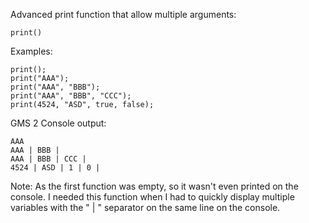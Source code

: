 Advanced print function that allow multiple arguments:

```gml
print()
```

Examples:  
```gml
print();
print("AAA");
print("AAA", "BBB");
print("AAA", "BBB", "CCC");
print(4524, "ASD", true, false);
```

GMS 2 Console output:  
```
AAA
AAA | BBB |
AAA | BBB | CCC |
4524 | ASD | 1 | 0 |
```

Note: As the first function was empty, so it wasn't even printed on the console.
I needed this function when I had to quickly display multiple variables with the " | " separator on the same line on the console.